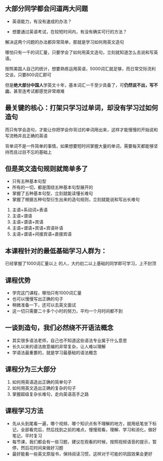 ## 大部分同学都会问道两大问题

* 英语能力，有没有速成的办法？

* 想要通过英语考试，在较短时间内，有没有确实可行的方法？

解决这两个问题的办法都异常简单，那就是学习如何用英文造句

哪怕只有一千的词汇量，只要学会了如何用英文造句，立刻就知道怎么去说和写英语。

按照美国人自己的统计，想要熟练运用英语，5000词汇就足够，而日常交际流利交谈，只要800词汇即可

但是**绝大部分中国人**学英文十年，基本词汇一千至少具备了，可**仍然说不出，写不出**，甚至连考试都感觉非常艰难

## 最关键的核心：打架只学习过单词，却没有学习过如何造句

而只有学会造句，才能让你把学会你背过的单词用出来，这样才能慢慢的开始说和写流畅并且正确的英语

背单词不是一件简单的事情，如果想要短时间掌握大量的单词，需要每天都能够坚持而且过目不忘的基础上

## 但是英文造句规则就简单多了

* 只有五种基本句型
* 所有的一切，都是围绕五种基本句型展开的
* 掌握了五种基本句型，立刻就能读懂长难句
* 掌握了根据五种句型衍生出来的造句规则，立刻就能说和写出长难句

1. 主语+系动词+表语
2. 主语+谓语
3. 主语+谓语+宾语
4. 主语+谓语+宾语+宾语补语
5. 主语+谓语+间接宾语+直接宾语

## 本课程针对的最低基础学习人群为：

已经掌握了1000词汇量以上 的人，大约初二以上基础的同学即可学习，上不封顶

## 课程优势

* 学完这门课程，哪怕只有1000词汇量
* 也可以慢慢写出正确的句子
* 稍微准备一下，还可以去英文面试
* 这一切只需要二十多个小时的努力，平均一个月时间都不到

## 一谈到造句，我们必然绕不开语法概念

* 其实很多语法老师，自己也不知道这些语法专业属于什么意思
* 长久以来的语法故意编的非常复杂，让人难以理解
* 学语法最重要的，就是学习最基础的语法概念 

## 课程分为三大部分

1. 如何用英语造出正确的简单句子
2. 如何用英文造出正确的复杂的句子
3. 掌握超级复杂长难句，走向英语高手之路

## 课程学习方法

* 先从头到尾看一遍，哪个视频、哪个知识点有不理解的地方，就用纸笔坐下标记，全部看完后，然后找到之前的难点，慢慢观看，理解、学习和消化，做好笔记，平时复习
* 每节课，我们都会有一些习题，建议在观看的时候，按照视频语音的提示，暂停，然后花时间来做好习题
* 最好能看一些英文原版书，保持阅读习惯，这样对于可能的巩固效果会更好